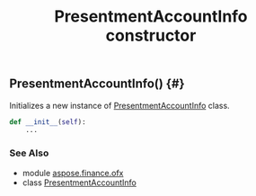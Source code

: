 ﻿---
title: PresentmentAccountInfo constructor
second_title: Aspose.Finance for Python via .NET API References
description: 
type: docs
weight: 10
url: /python-net/aspose.finance.ofx/presentmentaccountinfo/__init__/
is_root: false
---

## PresentmentAccountInfo() {#}

Initializes a new instance of [PresentmentAccountInfo](/finance/python-net/aspose.finance.ofx/presentmentaccountinfo) class.



```python
def __init__(self):
    ...
```





### See Also
* module [aspose.finance.ofx](../../)
* class [PresentmentAccountInfo](/finance/python-net/aspose.finance.ofx/presentmentaccountinfo)
